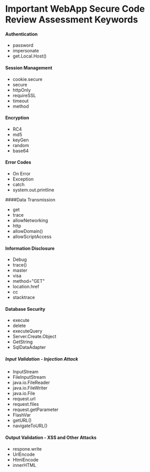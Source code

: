 # Important WebApp Secure Code Review Assessment Keywords
#### Authentication
- password
- impersonate
- get.Local.Host()

#### Session Management
  - cookie.secure
  - secure
  - httpOnly
  - requireSSL
  - timeout
  - method
#### Encryption
  - RC4
  - md5
  - keyGen
  - random
  - base64

#### Error Codes
  - On Error
  - Exception
  - catch
  - system.out.printline

####Data Transmission
  - get
  - trace
  - allowNetworking 
  - http
  - allowDomain()
  - allowScriptAccess 

#### Information Disclosure
  - Debug
  - trace()
  - master
  - visa
  - method="GET"
  - location.href
  - cc
  - stacktrace

#### Database Security
  - execute
  - delete
  - executeQuery
  - Server.Create.Object
  - GetString
  - SqlDataAdapter

##### Input Validation - Injection Attack
  - InputStream
  - FileInputStream 
  - java.io.FileReader 
  - java.io.FileWriter 
  - java.io.File 
  - request.url 
  - request.files 
  - request.getParameter 
  - FlashVar
  - getURL()
  - navigateToURL()

#### Output Validation - XSS and Other Attacks
  - respone.write
  - UrlEncode
  - HtmlEncode 
  - innerHTML

